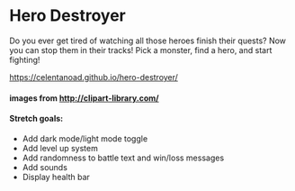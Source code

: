 # Hero Destroyer
Do you ever get tired of watching all those heroes finish their quests? Now you can stop them in their tracks! Pick a monster, find a hero, and start fighting!

https://celentanoad.github.io/hero-destroyer/

#### images from http://clipart-library.com/

#### Stretch goals:
- Add dark mode/light mode toggle
- Add level up system
- Add randomness to battle text and win/loss messages
- Add sounds
- Display health bar